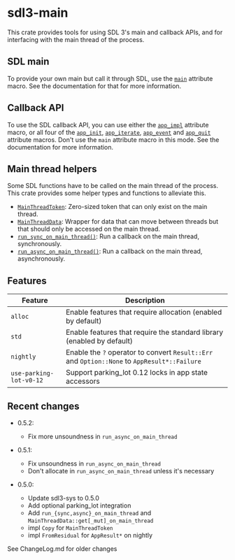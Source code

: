 # sdl3-main

This crate provides tools for using SDL 3's main and callback APIs, and
for interfacing with the main thread of the process.

## SDL main

To provide your own main but call it through SDL, use the [`main`] attribute macro.
See the documentation for that for more information.

## Callback API

To use the SDL callback API, you can use either the [`app_impl`] attribute macro,
or all four of the [`app_init`], [`app_iterate`], [`app_event`] and [`app_quit`]
attribute macros. Don't use the `main` attribute macro in this mode.
See the documentation for more information.

## Main thread helpers

Some SDL functions have to be called on the main thread of the process. This crate
provides some helper types and functions to alleviate this.

- [`MainThreadToken`]\: Zero-sized token that can only exist on the main thread.
- [`MainThreadData`]\: Wrapper for data that can move between threads but that should
                      only be accessed on the main thread.
- [`run_sync_on_main_thread()`]\: Run a callback on the main thread, synchronously.
- [`run_async_on_main_thread()`]\: Run a callback on the main thread, asynchronously.

## Features
| Feature                 | Description |
| ----------------------- | ----------- |
| `alloc`                 | Enable features that require allocation (enabled by default) |
| `std`                   | Enable features that require the standard library (enabled by default) |
| `nightly`               | Enable the `?` operator to convert `Result::Err` and `Option::None` to `AppResult*::Failure` |
| `use-parking-lot-v0-12` | Support parking_lot 0.12 locks in app state accessors |

## Recent changes

- 0.5.2:
    - Fix more unsoundness in `run_async_on_main_thread`

- 0.5.1:
    - Fix unsoundness in `run_async_on_main_thread`
    - Don't allocate in `run_async_on_main_thread` unless it's necessary

- 0.5.0:
    - Update sdl3-sys to 0.5.0
    - Add optional parking_lot integration
    - Add `run_{sync,async}_on_main_thread` and `MainThreadData::get[_mut]_on_main_thread`
    - impl `Copy` for `MainThreadToken`
    - impl `FromResidual` for `AppResult*` on nightly

See ChangeLog.md for older changes

[`main`]: <https://docs.rs/sdl3-main/0.5.2/sdl3_main/attr.main.html>
[`app_impl`]: <https://docs.rs/sdl3-main/0.5.2/sdl3_main/attr.app_impl.html>
[`app_init`]: <https://docs.rs/sdl3-main/0.5.2/sdl3_main/attr.app_init.html>
[`app_iterate`]: <https://docs.rs/sdl3-main/0.5.2/sdl3_main/attr.app_impl.html>
[`app_event`]: <https://docs.rs/sdl3-main/0.5.2/sdl3_main/attr.app_event.html>
[`app_quit`]: <https://docs.rs/sdl3-main/0.5.2/sdl3_main/attr.app_quit.html>
[`MainThreadToken`]: <https://docs.rs/sdl3-main/0.5.2/sdl3_main/struct.MainThreadToken.html>
[`MainThreadData`]: <https://docs.rs/sdl3-main/0.5.2/sdl3_main/struct.MainThreadData.html>
[`run_sync_on_main_thread()`]: <https://docs.rs/sdl3-main/0.5.2/sdl3_main/fn.run_sync_on_main_thread.html>
[`run_async_on_main_thread()`]: <https://docs.rs/sdl3-main/0.5.2/sdl3_main/fn.run_async_on_main_thread.html>
